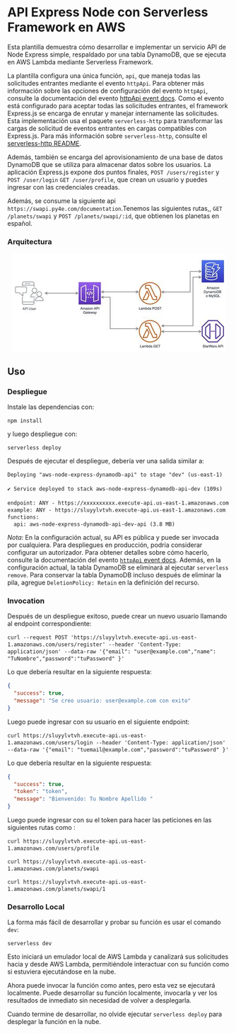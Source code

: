 <!--
title: 'Serverless Framework Node Express API service backed by DynamoDB on AWS'
description: 'This template demonstrates how to develop and deploy a simple Node Express API service backed by DynamoDB running on AWS Lambda using the Serverless Framework.'
layout: Doc
framework: v4
platform: AWS
language: nodeJS
priority: 1
authorLink: 'https://github.com/serverless'
authorName: 'Serverless, Inc.'
authorAvatar: 'https://avatars1.githubusercontent.com/u/13742415?s=200&v=4'
-->

# API Express Node con Serverless Framework en AWS

Esta plantilla demuestra cómo desarrollar e implementar un servicio API de Node Express simple, respaldado por una tabla DynamoDB, que se ejecuta en AWS Lambda mediante Serverless Framework.

La plantilla configura una única función, `api`, que maneja todas las solicitudes entrantes mediante el evento `httpApi`. Para obtener más información sobre las opciones de configuración del evento `httpApi`, consulte la documentación del evento [httpApi event docs](https://www.serverless.com/framework/docs/providers/aws/events/http-api/). Como el evento está configurado para aceptar todas las solicitudes entrantes, el framework Express.js se encarga de enrutar y manejar internamente las solicitudes. Esta implementación usa el paquete `serverless-http` para transformar las cargas de solicitud de eventos entrantes en cargas compatibles con Express.js. Para más información sobre `serverless-http`, consulte el [serverless-http README](https://github.com/dougmoscrop/serverless-http).

Además, también se encarga del aprovisionamiento de una base de datos DynamoDB que se utiliza para almacenar datos sobre los usuarios. La aplicación Express.js expone dos puntos finales, `POST /users/register` y `POST /user/login` `GET /user/profile`, que crean un usuario y puedes ingresar con las credenciales creadas.

Además, se consume la siguiente api  `https://swapi.py4e.com/documentation`.Tenemos las siguientes rutas,, `GET /planets/swapi` y `POST /planets/swapi/:id`, que obtienen los planetas en español.
### Arquitectura
<p align="center">
  <img src="assets/architecture.png" alt="Arquitectura del Proyecto">
</p>

## Uso

### Despliegue

Instale las dependencias con:

```
npm install
```

y luego despliegue con:

```
serverless deploy
```

Después de ejecutar el despliegue, debería ver una salida similar a:

```
Deploying "aws-node-express-dynamodb-api" to stage "dev" (us-east-1)

✔ Service deployed to stack aws-node-express-dynamodb-api-dev (109s)

endpoint: ANY - https://xxxxxxxxxx.execute-api.us-east-1.amazonaws.com
example: ANY - https://sluyylvtvh.execute-api.us-east-1.amazonaws.com
functions:
  api: aws-node-express-dynamodb-api-dev-api (3.8 MB)
```

_Nota_: En la configuración actual, su API es pública y puede ser invocada por cualquiera. Para despliegues en producción, podría considerar configurar un autorizador. Para obtener detalles sobre cómo hacerlo, consulte la documentación del evento [`httpApi` event docs](https://www.serverless.com/framework/docs/providers/aws/events/http-api/). Además, en la configuración actual, la tabla DynamoDB se eliminará al ejecutar `serverless remove`. Para conservar la tabla DynamoDB incluso después de eliminar la pila, agregue `DeletionPolicy: Retain` en la definición del recurso.
### Invocation

Después de un despliegue exitoso, puede crear un nuevo usuario llamando al endpoint correspondiente:

```
curl --request POST 'https://sluyylvtvh.execute-api.us-east-1.amazonaws.com/users/register' --header 'Content-Type: application/json' --data-raw '{"email": "user@example.com","name": "TuNombre","password":"tuPassword" }'
```

Lo que debería resultar en la siguiente respuesta:

```json
{
  "success": true,
  "message": "Se creo usuario: user@example.com con exito"
}
```

Luego puede ingresar con su usuario en el siguiente endpoint:

```
curl https://sluyylvtvh.execute-api.us-east-1.amazonaws.com/users/login --header 'Content-Type: application/json' --data-raw '{"email": "tuemail@example.com","password":"tuPassword" }'
```

Lo que debería resultar en la siguiente respuesta:

```json
{
  "success": true,
  "token": "token",
  "message": "Bienvenido: Tu Nombre Apellido "
}
```
Luego puede ingresar con su el token para hacer las peticiones en las siguientes rutas como :
```
curl https://sluyylvtvh.execute-api.us-east-1.amazonaws.com/users/profile 
```
```
curl https://sluyylvtvh.execute-api.us-east-1.amazonaws.com/planets/swapi 
```
```
curl https://sluyylvtvh.execute-api.us-east-1.amazonaws.com/planets/swapi/1
```
### Desarrollo Local

La forma más fácil de desarrollar y probar su función es usar el comando `dev`:
```
serverless dev
```
Esto iniciará un emulador local de AWS Lambda y canalizará sus solicitudes hacia y desde AWS Lambda, permitiéndole interactuar con su función como si estuviera ejecutándose en la nube.

Ahora puede invocar la función como antes, pero esta vez se ejecutará localmente. Puede desarrollar su función localmente, invocarla y ver los resultados de inmediato sin necesidad de volver a desplegarla.

Cuando termine de desarrollar, no olvide ejecutar `serverless deploy` para desplegar la función en la nube.

